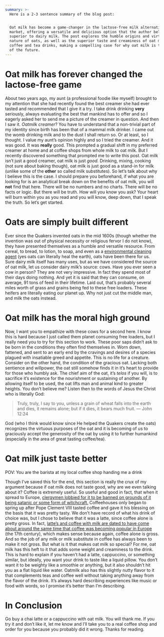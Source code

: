```yaml
---
summary: >-
  Here is a 2-3 sentence summary of the blog post:


  Oat milk has become a game-changer in the lactose-free milk alternative
  market, offering a versatile and delicious option that the author believes is
  superior to dairy milk. The post explores the humble origins and virtuous
  nature of oats, as well as the superior taste and creaminess of oat milk in
  coffee and tea drinks, making a compelling case for why oat milk is the milk
  of the future.
---
```

Oat milk has forever changed the lactose-free game
==================================================

About two years ago, my aunt (a professional foodie like myself) brought to my attention that she had recently found the best creamer she had ever tasted and recommended that I give it a try. I take drink drinking **very** seriously, always evaluating the best that mankind has to offer and so I eagerly asked her to send me a picture of the creamer in question. And then I saw it. _Oatmilk creamer_? You have to understand that a non-trivial part of my identity since birth has been that of a mammal milk drinker. I came out the womb drinking milk and to the dust I shall return so. Or at least, so I thought. I value my aunt’s opinion highly and so I tried the creamer. And it was good. It was **really** good. This prompted a gradual shift in my preferred creamer at home and at coffee shops from whole milk to oat milk. But I recently discovered something that prompted me to write this post. Oat milk isn’t just a good creamer, oat milk is just _good._ Drinking, mixing, cooking (not sure about baking though), oat milk is just good as a stand-in for milk (unlike some of the **other** so called milk substitutes). So let’s talk about why I believe this is the case. I should prepare you beforehand, if what you are looking for is an analytical break down on the benefits of oat milk, you will **not** find that here. There will be no numbers and no charts. There will be no facts or logic. But there will be truth. How will you know you ask? Your heart will burn within you as you read and you will know, deep down, that I speak the truth. So let’s get started.

Oats are simply built different
===============================

Ever since the Quakers invented oats in the mid 1600s (though whether the invention was out of physical necessity or religious fervor I do not know), they have presented themselves as a humble and versatile resource. From cereal, to bread, to lotion, to soap, and even as a [environmental cleaning agent](https://phys.org/news/2015-02-oats-heavy-metals-contaminated-soil.html) (yes oats can literally heal the earth), oats have been there for us. Sure dairy milk itself has many uses, but as we have considered the source of oat milk, let us consider dairy milk’s source: cows. Have you ever seen a cow in person? They are not very impressive. In fact they spend most of their days doing nothing. And yet it is said that they can consume, on average, 91 tons of feed in their lifetime. Laid out, that’s probably several miles worth of grass and grains being fed to these free loaders. These heifers are literally eating our planet up. Why not just cut the middle man, and milk the oats instead.

Oat milk has the moral high ground
==================================

Now, I want you to empathize with these cows for a second here. I know this is hard because I just called them planet consuming free loaders, but I really need you to try for this section to work. These poor saps didn’t ask to be born in the conditions they often find themselves in. Worn down, fattened, and sent to an early end by the cravings and desires of a species plagued with insatiable greed and appetite. This is no life for a creature. Consider on the other hand, the condition of the gracious oat. Lacking both sentience and willpower, the oat still somehow finds it in it’s heart to provide for those who humbly ask. The chief aim of the oat, it’s _telos_ if you will, is to sacrifice it’s existence for the nourishment or sustaining of another. By allowing itself to be used, the oat lifts man and animal kind to greater heights. You don’t believe me? Listen then to the words of Jesus the Christ who is literally God:

> Truly, truly, I say to you, unless a grain of wheat falls into the earth and dies, it remains alone; but if it dies, it bears much fruit. — John 12:24

God (who I think would know since He helped the Quakers create the oats) recognizes the virtuous purposes of the oat and it is becoming of us to graciously accept the generosity of the oat by using it to further humankind (especially in the area of great tasting coffee/tea).

Oat milk just taste better
==========================

POV: You are the barista at my local coffee shop handing me a drink

Though I’ve saved this for the end, this section is really the crux of my argument because if oat milk does not taste good, why are we even talking about it? Coffee is extremely useful. So useful and good in fact, that when it spread to Europe, [clergymen lobbied for it to be banned on grounds of it being satanic or some form of witchcraft.](https://www.ncausa.org/About-Coffee/History-of-Coffee) Coffeehouses only began to spring up after Pope Clement VIII tasted coffee and gave it his blessing on the basis that it was pretty tasty. We don’t have record of what his drink of choice was, but I chose to believe that it was a latte, since coffee alone is pretty gross. In fact, [latte’s and coffee with milk are dated to have come about around the same time that coffee was becoming popular in Europe](https://perfectdailygrind.com/2022/06/what-is-a-latte/) (the 17th century), which makes sense because again, coffee alone is gross. And so the job of any milk or milk substitute in coffee has always been to make it not gross. But what is it that makes oat milk so special? For me, oat milk has this heft to it that adds some weight and creaminess to the drink. This is hard to explain if you haven’t had a latte, cappuccino, or something similar, but ideally, you want your drink to taste like a liquid pillow. You don’t want it to be weighty like a smoothie or anything, but it also shouldn’t hit you as a flat liquid like water. Oatmilk also has this slightly nutty flavor to it that complements teas and coffee well without taking anything away from the flavor of the drink. It’s always hard describing experiences like music or food with words, so I promise it’s better than I’m describing.

In Conclusion
=============

Go buy a chai latte or a cappuccino with oat milk. You will thank me. If you try it and don’t like it, let me know and I’ll take you to a real coffee shop and order for you because you probably did it wrong. Thanks for reading.
